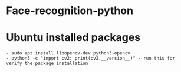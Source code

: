 # Face-recognition-python

# Ubuntu installed packages
    - sudo apt install libopencv-dev python3-opencv
    - python3 -c "import cv2: print(cv2.__version__)" - run this for verify the package installation

    